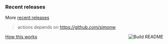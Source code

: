 
 
### Recent releases
<!-- recent_releases starts -->

<!-- recent_releases ends -->

More [recent releases](https://github.com/fulln/fulln/blob/main/releases.md)



> actions depends on <a>https://github.com/simonw</a>


<a href="https://github.com/fulln/fulln/actions"><img src="https://github.com/fulln/fulln/workflows/Build%20README.md/badge.svg" align="right" alt="Build README"></a> <a href="https://simonwillison.net/2020/Jul/10/self-updating-profile-readme/">How this works</a>
